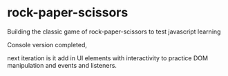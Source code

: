 # rock-paper-scissors
Building the classic game of rock-paper-scissors to test javascript learning

Console version completed, 

next iteration is it add in UI elements with interactivity to practice DOM manipulation and 
events and listeners. 